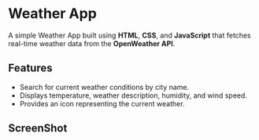
# Weather App

A simple Weather App built using **HTML**, **CSS**, and **JavaScript** that fetches real-time weather data from the **OpenWeather API**.

## Features

- Search for current weather conditions by city name.
- Displays temperature, weather description, humidity, and wind speed.
- Provides an icon representing the current weather.

## ScreenShot